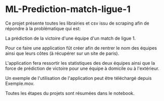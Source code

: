 # ML-Prediction-match-ligue-1

Ce projet présente toutes les librairies et csv issu de scraping afin de répondre à la problématique qui est:

La prédiction de la victoire d'une équipe d'un match de ligue 1.

Pour ce faire une application fût créer afin de rentrer le nom des équipes ainsi que leurs côtes (à récupérer sur un site de paris).

L'application fera ressortir les statistiques des deux équipes ainsi que la force de prédiction de victoire pour une équipe à domicile ou à l'extérieur.

Un exemple de l'utilisation de l'application peut être téléchargé depuis Exemple.mov.

Toutes les étapes du projets sont résumées dans le notebook.

